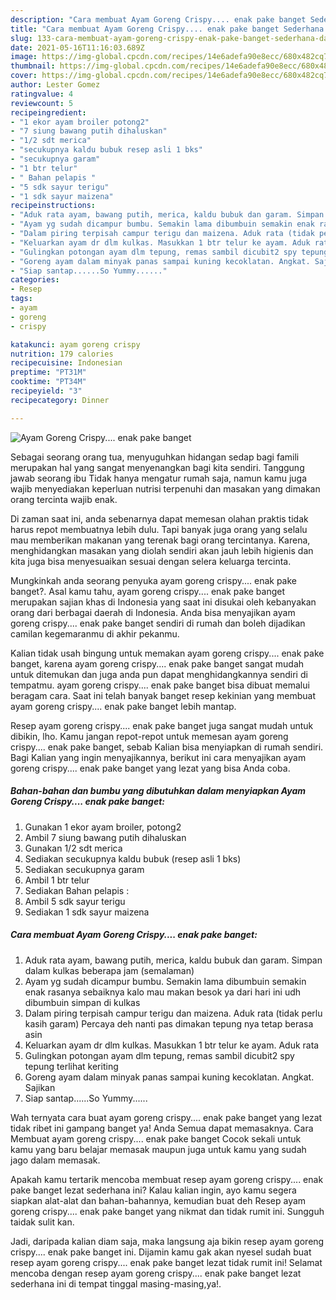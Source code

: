 ```yaml
---
description: "Cara membuat Ayam Goreng Crispy.... enak pake banget Sederhana dan Mudah Dibuat"
title: "Cara membuat Ayam Goreng Crispy.... enak pake banget Sederhana dan Mudah Dibuat"
slug: 133-cara-membuat-ayam-goreng-crispy-enak-pake-banget-sederhana-dan-mudah-dibuat
date: 2021-05-16T11:16:03.689Z
image: https://img-global.cpcdn.com/recipes/14e6adefa90e8ecc/680x482cq70/ayam-goreng-crispy-enak-pake-banget-foto-resep-utama.jpg
thumbnail: https://img-global.cpcdn.com/recipes/14e6adefa90e8ecc/680x482cq70/ayam-goreng-crispy-enak-pake-banget-foto-resep-utama.jpg
cover: https://img-global.cpcdn.com/recipes/14e6adefa90e8ecc/680x482cq70/ayam-goreng-crispy-enak-pake-banget-foto-resep-utama.jpg
author: Lester Gomez
ratingvalue: 4
reviewcount: 5
recipeingredient:
- "1 ekor ayam broiler potong2"
- "7 siung bawang putih dihaluskan"
- "1/2 sdt merica"
- "secukupnya kaldu bubuk resep asli 1 bks"
- "secukupnya garam"
- "1 btr telur"
- " Bahan pelapis "
- "5 sdk sayur terigu"
- "1 sdk sayur maizena"
recipeinstructions:
- "Aduk rata ayam, bawang putih, merica, kaldu bubuk dan garam. Simpan dalam kulkas beberapa jam (semalaman)"
- "Ayam yg sudah dicampur bumbu. Semakin lama dibumbuin semakin enak rasanya sebaiknya kalo mau makan besok ya dari hari ini udh dibumbuin simpan di kulkas"
- "Dalam piring terpisah campur terigu dan maizena. Aduk rata (tidak perlu kasih garam) Percaya deh nanti pas dimakan tepung nya tetap berasa asin"
- "Keluarkan ayam dr dlm kulkas. Masukkan 1 btr telur ke ayam. Aduk rata"
- "Gulingkan potongan ayam dlm tepung, remas sambil dicubit2 spy tepung terlihat keriting"
- "Goreng ayam dalam minyak panas sampai kuning kecoklatan. Angkat. Sajikan"
- "Siap santap......So Yummy......"
categories:
- Resep
tags:
- ayam
- goreng
- crispy

katakunci: ayam goreng crispy 
nutrition: 179 calories
recipecuisine: Indonesian
preptime: "PT31M"
cooktime: "PT34M"
recipeyield: "3"
recipecategory: Dinner

---
```



![Ayam Goreng Crispy.... enak pake banget](https://img-global.cpcdn.com/recipes/14e6adefa90e8ecc/680x482cq70/ayam-goreng-crispy-enak-pake-banget-foto-resep-utama.jpg)

Sebagai seorang orang tua, menyuguhkan hidangan sedap bagi famili merupakan hal yang sangat menyenangkan bagi kita sendiri. Tanggung jawab seorang ibu Tidak hanya mengatur rumah saja, namun kamu juga wajib menyediakan keperluan nutrisi terpenuhi dan masakan yang dimakan orang tercinta wajib enak.

Di zaman  saat ini, anda sebenarnya dapat memesan olahan praktis tidak harus repot membuatnya lebih dulu. Tapi banyak juga orang yang selalu mau memberikan makanan yang terenak bagi orang tercintanya. Karena, menghidangkan masakan yang diolah sendiri akan jauh lebih higienis dan kita juga bisa menyesuaikan sesuai dengan selera keluarga tercinta. 



Mungkinkah anda seorang penyuka ayam goreng crispy.... enak pake banget?. Asal kamu tahu, ayam goreng crispy.... enak pake banget merupakan sajian khas di Indonesia yang saat ini disukai oleh kebanyakan orang dari berbagai daerah di Indonesia. Anda bisa menyajikan ayam goreng crispy.... enak pake banget sendiri di rumah dan boleh dijadikan camilan kegemaranmu di akhir pekanmu.

Kalian tidak usah bingung untuk memakan ayam goreng crispy.... enak pake banget, karena ayam goreng crispy.... enak pake banget sangat mudah untuk ditemukan dan juga anda pun dapat menghidangkannya sendiri di tempatmu. ayam goreng crispy.... enak pake banget bisa dibuat memalui beragam cara. Saat ini telah banyak banget resep kekinian yang membuat ayam goreng crispy.... enak pake banget lebih mantap.

Resep ayam goreng crispy.... enak pake banget juga sangat mudah untuk dibikin, lho. Kamu jangan repot-repot untuk memesan ayam goreng crispy.... enak pake banget, sebab Kalian bisa menyiapkan di rumah sendiri. Bagi Kalian yang ingin menyajikannya, berikut ini cara menyajikan ayam goreng crispy.... enak pake banget yang lezat yang bisa Anda coba.

<!--inarticleads1-->

##### Bahan-bahan dan bumbu yang dibutuhkan dalam menyiapkan Ayam Goreng Crispy.... enak pake banget:

1. Gunakan 1 ekor ayam broiler, potong2
1. Ambil 7 siung bawang putih dihaluskan
1. Gunakan 1/2 sdt merica
1. Sediakan secukupnya kaldu bubuk (resep asli 1 bks)
1. Sediakan secukupnya garam
1. Ambil 1 btr telur
1. Sediakan  Bahan pelapis :
1. Ambil 5 sdk sayur terigu
1. Sediakan 1 sdk sayur maizena




<!--inarticleads2-->

##### Cara membuat Ayam Goreng Crispy.... enak pake banget:

1. Aduk rata ayam, bawang putih, merica, kaldu bubuk dan garam. Simpan dalam kulkas beberapa jam (semalaman)
1. Ayam yg sudah dicampur bumbu. Semakin lama dibumbuin semakin enak rasanya sebaiknya kalo mau makan besok ya dari hari ini udh dibumbuin simpan di kulkas
1. Dalam piring terpisah campur terigu dan maizena. Aduk rata (tidak perlu kasih garam) Percaya deh nanti pas dimakan tepung nya tetap berasa asin
1. Keluarkan ayam dr dlm kulkas. Masukkan 1 btr telur ke ayam. Aduk rata
1. Gulingkan potongan ayam dlm tepung, remas sambil dicubit2 spy tepung terlihat keriting
1. Goreng ayam dalam minyak panas sampai kuning kecoklatan. Angkat. Sajikan
1. Siap santap......So Yummy......




Wah ternyata cara buat ayam goreng crispy.... enak pake banget yang lezat tidak ribet ini gampang banget ya! Anda Semua dapat memasaknya. Cara Membuat ayam goreng crispy.... enak pake banget Cocok sekali untuk kamu yang baru belajar memasak maupun juga untuk kamu yang sudah jago dalam memasak.

Apakah kamu tertarik mencoba membuat resep ayam goreng crispy.... enak pake banget lezat sederhana ini? Kalau kalian ingin, ayo kamu segera siapkan alat-alat dan bahan-bahannya, kemudian buat deh Resep ayam goreng crispy.... enak pake banget yang nikmat dan tidak rumit ini. Sungguh taidak sulit kan. 

Jadi, daripada kalian diam saja, maka langsung aja bikin resep ayam goreng crispy.... enak pake banget ini. Dijamin kamu gak akan nyesel sudah buat resep ayam goreng crispy.... enak pake banget lezat tidak rumit ini! Selamat mencoba dengan resep ayam goreng crispy.... enak pake banget lezat sederhana ini di tempat tinggal masing-masing,ya!.

